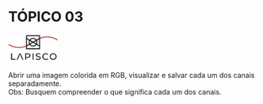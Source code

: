 # TÓPICO 03
[<img src="../logo.png" width="100">](https://lapisco.ifce.edu.br)
<br>
<br>
Abrir uma imagem colorida em RGB, visualizar e salvar cada um dos canais separadamente.
<br>
Obs: Busquem compreender o que significa cada um dos canais.